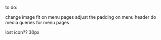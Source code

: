 to do:

change image fit on menu pages
adjust the padding on menu header 
do media queries for menu pages

lost icon??
30px